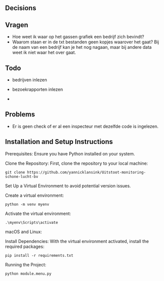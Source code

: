 ## Decisions

## Vragen

- Hoe weet ik waar op het gassen grafiek een bedrijf zich bevindt?
- Waarom staan er in de txt bestanden geen kopjes waarover het gaat? Bij de naam van een bedrijf kan je het nog nagaan, maar bij andere data weet ik niet waar het over gaat.

## Todo

- bedrijven inlezen
- bezoekrapporten inlezen

-

## Problems

- Er is geen check of er al een inspecteur met dezelfde code is ingelezen.

## Installation and Setup Instructions

Prerequisites:
Ensure you have Python installed on your system.

Clone the Repository:
First, clone the repository to your local machine:

```
git clone https://github.com/yannicklansink/Uitstoot-monitoring-schone-lucht-bv
```

Set Up a Virtual Environment to avoid potential version issues.

Create a virtual environment:

```
python -m venv myenv
```

Activate the virtual environment:

```
.\myenv\Scripts\activate
```

macOS and Linux:

Install Dependencies:
With the virtual environment activated, install the required packages:

```
pip install -r requirements.txt
```

Running the Project:

```
python module.menu.py
```
